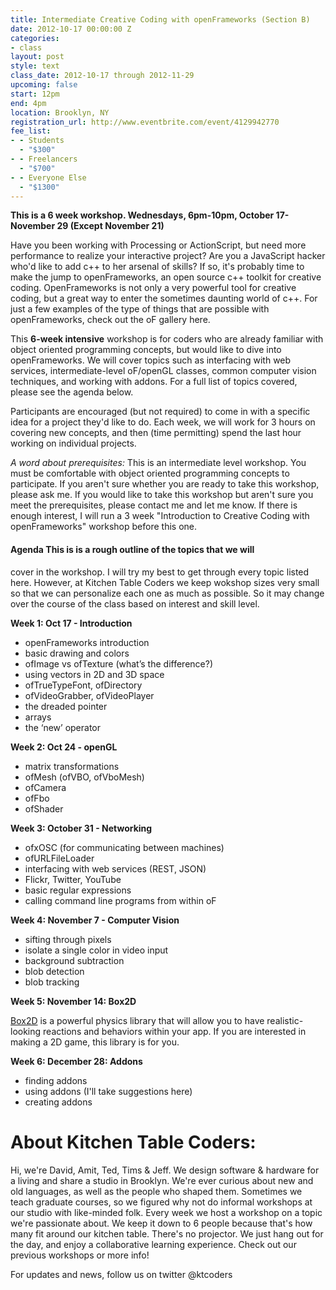 ```yaml
---
title: Intermediate Creative Coding with openFrameworks (Section B)
date: 2012-10-17 00:00:00 Z
categories:
- class
layout: post
style: text
class_date: 2012-10-17 through 2012-11-29
upcoming: false
start: 12pm
end: 4pm
location: Brooklyn, NY
registration_url: http://www.eventbrite.com/event/4129942770
fee_list:
- - Students
  - "$300"
- - Freelancers
  - "$700"
- - Everyone Else
  - "$1300"
---
```


**This is a 6 week workshop. Wednesdays, 6pm-10pm, October 17-November
  29 (Except November 21)**

Have you been working with Processing or ActionScript, but need more
performance to realize your interactive project? Are you a JavaScript
hacker who'd like to add c++ to her arsenal of skills? If so, it's
probably time to make the jump to openFrameworks, an open source c++
toolkit for creative coding. OpenFrameworks is not only a very
powerful tool for creative coding, but a great way to enter the
sometimes daunting world of c++. For just a few examples of the type
of things that are possible with openFrameworks, check out the oF
gallery here.

This **6-week intensive** workshop is for coders who are already
familiar with object oriented programming concepts, but would like to
dive into openFrameworks. We will cover topics such as interfacing
with web services, intermediate-level oF/openGL classes, common
computer vision techniques, and working with addons. For a full list
of topics covered, please see the agenda below.

Participants are encouraged (but not required) to come in with a
specific idea for a project they'd like to do. Each week, we will work
for 3 hours on covering new concepts, and then (time permitting) spend
the last hour working on individual projects.

*A word about prerequisites:* This is an intermediate level
 workshop. You must be comfortable with object oriented programming
 concepts to participate. If you aren't sure whether you are ready to
 take this workshop, please ask me. If you would like to take this
 workshop but aren't sure you meet the prerequisites, please contact
 me and let me know. If there is enough interest, I will run a 3 week
 "Introduction to Creative Coding with openFrameworks" workshop before
 this one.


#### Agenda This is is a rough outline of the topics that we will
cover in the workshop. I will try my best to get through every topic
listed here. However, at Kitchen Table Coders we keep wokshop sizes
very small so that we can personalize each one as much as possible. So
it may change over the course of the class based on interest and skill
level.

__Week 1: Oct 17 - Introduction__

* openFrameworks introduction
* basic drawing and colors
* ofImage vs ofTexture (what&rsquo;s the difference?)
* using vectors in 2D and 3D space
* ofTrueTypeFont, ofDirectory
* ofVideoGrabber, ofVideoPlayer
* the dreaded pointer
* arrays
* the &lsquo;new&rsquo; operator

__Week 2: Oct 24 - openGL__

* matrix transformations
* ofMesh (ofVBO, ofVboMesh)
* ofCamera
* ofFbo
* ofShader

__Week 3: October 31 - Networking__

* ofxOSC (for communicating between machines)
* ofURLFileLoader
* interfacing with web services (REST, JSON)
* Flickr, Twitter, YouTube
* basic regular expressions
* calling command line programs from within oF

__Week 4: November 7 - Computer Vision__
* sifting through pixels
* isolate a single color in video input
* background subtraction
* blob detection
* blob tracking

__Week 5: November 14: Box2D__

[Box2D](http://vimeo.com/26747704) is a powerful physics library that
will allow you to have realistic-looking reactions and behaviors
within your app. If you are interested in making a 2D game, this
library is for you.

__Week 6: December 28: Addons__
* finding addons
* using addons (I'll take suggestions here)
* creating addons



 
# About Kitchen Table Coders:
 
Hi, we're David, Amit, Ted, Tims & Jeff. We design software & hardware
for a living and share a studio in Brooklyn. We're ever curious about
new and old languages, as well as the people who shaped
them. Sometimes we teach graduate courses, so we figured why not do
informal workshops at our studio with like-minded folk.  Every week we
host a workshop on a topic we're passionate about. We keep it down to
6 people because that's how many fit around our kitchen table. There's
no projector. We just hang out for the day, and enjoy a collaborative
learning experience.  Check out our previous workshops or more info!
 
 
For updates and news, follow us on twitter @ktcoders
